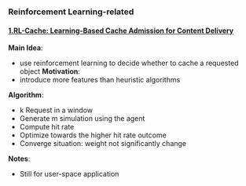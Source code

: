 ### Reinforcement Learning-related

#### [1.RL-Cache: Learning-Based Cache Admission for Content Delivery](../Papers/Related%20works%20of%20Reinforcement%20Learning/RL-Cache.pdf)
**Main Idea**: 
- use reinforcement learning to decide whether to cache a requested object
**Motivation**: 
- introduce more features than heuristic algorithms

**Algorithm**:
- k Request in a window
- Generate m simulation using the agent
- Compute hit rate
- Optimize towards the higher hit rate outcome
- Converge situation: weight not significantly change

**Notes**:
- Still for user-space application
